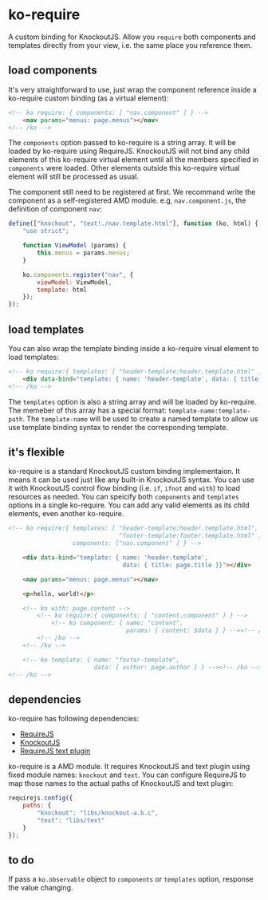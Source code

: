 # ko-require
A custom binding for KnockoutJS. Allow you `require` both components and templates directly from your view, i.e. the same place you reference them.

## load components

It's very straightforward to use, just wrap the component reference inside a ko-require custom binding (as a virtual element):
```html
<!-- ko require: { components: [ "nav.component" ] } -->
    <nav params="menus: page.menus"></nav>
<!-- /ko -->
```
The `components` option passed to ko-require is a string array. It will be loaded by ko-require using RequireJS. KnockoutJS will not bind any child elements of this ko-require virtual element until all the members specified in `components` were loaded. Other elements outside this ko-require virtual element will still be processed as usual.

The component still need to be registered at first. We recommand write the component as a self-registered AMD module. e.g, `nav.component.js`, the definition of component `nav`:
```javascript
define(["knockout", "text!./nav.template.html"], function (ko, html) {
    "use strict";

    function ViewModel (params) {
        this.menus = params.menus;
    }

    ko.components.register("nav", {
        viewModel: ViewModel,
        template: html
    });
});
```

## load templates

You can also wrap the template binding inside a ko-require virual element to load templates:
```html
<!-- ko require:{ templates: [ "header-template:header.template.html" ] } -->
    <div data-bind="template: { name: 'header-template', data: { title: page.title } }"></div>
<!-- /ko -->
```
The `templates` option is also a string array and will be loaded by ko-require. The memeber of this array has a special format: `template-name:template-path`. The `template-name` will be used to create a named template to allow us use template binding syntax to render the corresponding template.

## it's flexible

ko-require is a standard KnockoutJS custom binding implementaion. It means it can be used just like any built-in KnockoutJS syntax. You can use it with KnockoutJS control flow binding (i.e. `if`, `ifnot` and `with`) to load resources as needed. You can speicify both `components` and `templates` options in a single ko-require. You can add any valid elements as its child elements, even another ko-require.
```html
<!-- ko require:{ templates: [ "header-template:header.template.html",
                               "footer-template:footer.template.html" ],
                  components: ["nav.component" ] } -->

    <div data-bind="template: { name: 'header-template',
                                data: { title: page.title }}"></div>

    <nav params="menus: page.menus"></nav>

    <p>hello, world!</p>

    <!-- ko with: page.content -->
        <!-- ko require:{ components: [ "content.component" ] } -->
            <!-- ko component: { name: "content",
                                 params: { content: $data } } --><!-- /ko -->
        <!-- /ko -->
    <!-- /ko -->

    <!-- ko template: { name: "footer-template",
                        data: { author: page.author } } --><!-- /ko -->
<!-- /ko -->
```

## dependencies

ko-require has following dependencies:
* [RequireJS](http://requirejs.org)
* [KnockoutJS](http://knockoutjs.com)
* [RequireJS text plugin](https://github.com/requirejs/text)

ko-require is a AMD module. It requires KnockoutJS and text plugin using fixed module names: `knockout` and `text`. You can configure RequireJS to map those names to the actual paths of KnockoutJS and text plugin:
```javascript
requirejs.config({
    paths: {
        "knockout": "libs/knockout-a.b.c",
        "text": "libs/text"
    }
});
```


## to do

If pass a `ko.observable` object to `components` or `templates` option, response the value changing.
